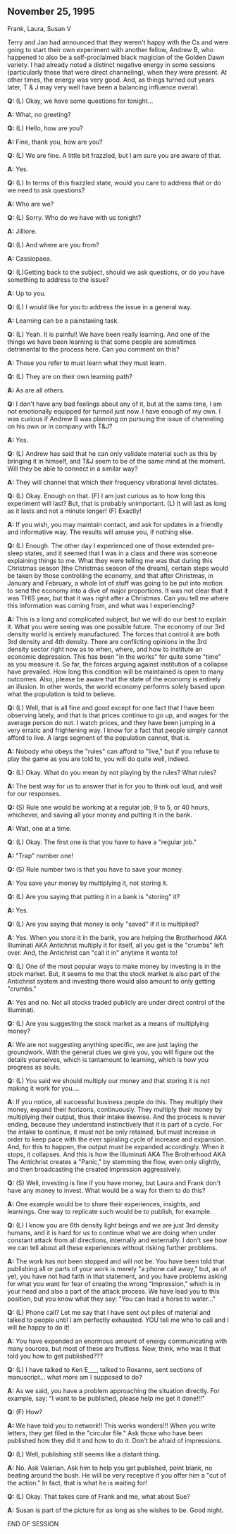 ## November 25, 1995
Frank, Laura, Susan V

Terry and Jan had announced that they weren't happy with the Cs and were going to start their own experiment with another fellow, Andrew B, who happened to also be a self-proclaimed black magician of the Golden Dawn variety. I had already noted a distinct negative energy in some sessions (particularly those that were direct channeling), when they were present. At other times, the energy was very good. And, as things turned out years later, T & J may very well have been a balancing influence overall.

**Q:** (L) Okay, we have some questions for tonight...

**A:** What, no greeting?

**Q:** (L) Hello, how are you?

**A:** Fine, thank you, how are you?

**Q:** (L) We are fine. A little bit frazzled, but I am sure you are aware of that.

**A:** Yes.

**Q:** (L) In terms of this frazzled state, would you care to address that or do we need to ask questions?

**A:** Who are we?

**Q:** (L) Sorry. Who do we have with us tonight?

**A:** Jilliore.

**Q:** (L) And where are you from?

**A:** Cassiopaea.

**Q:** (L)Getting back to the subject, should we ask questions, or do you have something to address to the issue?

**A:** Up to you.

**Q:** (L) I would like for you to address the issue in a general way.

**A:** Learning can be a painstaking task.

**Q:** (L) Yeah. It is painful! We have been really learning. And one of the things we have been learning is that some people are sometimes detrimental to the process here. Can you comment on this?

**A:** Those you refer to must learn what they must learn.

**Q:** (L) They are on their own learning path?

**A:** As are all others.

**Q:** I don't have any bad feelings about any of it, but at the same time, I am not emotionally equipped for turmoil just now. I have enough of my own. I was curious if Andrew B was planning on pursuing the issue of channeling on his own or in company with T&J?

**A:** Yes.

**Q:** (L) Andrew has said that he can only validate material such as this by bringing it in himself, and T&J seem to be of the same mind at the moment. Will they be able to connect in a similar way?

**A:** They will channel that which their frequency vibrational level dictates.

**Q:** (L) Okay. Enough on that. (F) I am just curious as to how long this experiment will last? But, that is probably unimportant. (L) It will last as long as it lasts and not a minute longer! (F) Exactly!

**A:** If you wish, you may maintain contact, and ask for updates in a friendly and informative way. The results will amuse you, if nothing else.

**Q:** (L) Enough. The other day I experienced one of those extended pre-sleep states, and it seemed that I was in a class and there was someone explaining things to me. What they were telling me was that during this Christmas season [the Christmas season of the dream], certain steps would be taken by those controlling the economy, and that after Christmas, in January and February, a whole lot of stuff was going to be put into motion to send the economy into a dive of major proportions. It was not clear that it was THIS year, but that it was right after a Christmas. Can you tell me where this information was coming from, and what was I experiencing?

**A:** This is a long and complicated subject, but we will do our best to explain it. What you were seeing was one possible future. The economy of our 3rd density world is entirely manufactured. The forces that control it are both 3rd density and 4th density. There are conflicting opinions in the 3rd density sector right now as to when, where, and how to institute an economic depression. This has been "in the works" for quite some "time" as you measure it. So far, the forces arguing against institution of a collapse have prevailed. How long this condition will be maintained is open to many outcomes. Also, please be aware that the state of the economy is entirely an illusion. In other words, the world economy performs solely based upon what the population is told to believe.

**Q:** (L) Well, that is all fine and good except for one fact that I have been observing lately, and that is that prices continue to go up, and wages for the average person do not. I watch prices, and they have been jumping in a very erratic and frightening way. I know for a fact that people simply cannot afford to live. A large segment of the population cannot, that is.

**A:** Nobody who obeys the "rules" can afford to "live," but if you refuse to play the game as you are told to, you will do quite well, indeed.

**Q:** (L) Okay. What do you mean by not playing by the rules? What rules?

**A:** The best way for us to answer that is for you to think out loud, and wait for our responses.

**Q:** (S) Rule one would be working at a regular job, 9 to 5, or 40 hours, whichever, and saving all your money and putting it in the bank.

**A:** Wait, one at a time.

**Q:** (L) Okay. The first one is that you have to have a "regular job."

**A:** "Trap" number one!

**Q:** (S) Rule number two is that you have to save your money.

**A:** You save your money by multiplying it, not storing it.

**Q:** (L) Are you saying that putting it in a bank is "storing" it?

**A:** Yes.

**Q:** (L) Are you saying that money is only "saved" if it is multiplied?

**A:** Yes. When you store it in the bank, you are helping the Brotherhood AKA Illuminati AKA Antichrist multiply it for itself, all you get is the "crumbs" left over. And, the Antichrist can "call it in" anytime it wants to!

**Q:** (L) One of the most popular ways to make money by investing is in the stock market. But, it seems to me that the stock market is also part of the Antichrist system and investing there would also amount to only getting "crumbs."

**A:** Yes and no. Not all stocks traded publicly are under direct control of the Illuminati.

**Q:** (L) Are you suggesting the stock market as a means of multiplying money?

**A:** We are not suggesting anything specific, we are just laying the groundwork. With the general clues we give you, you will figure out the details yourselves, which is tantamount to learning, which is how you progress as souls.

**Q:** (L) You said we should multiply our money and that storing it is not making it work for you....

**A:** If you notice, all successful business people do this. They multiply their money, expand their horizons, continuously. They multiply their money by multiplying their output, thus their intake likewise. And the process is never ending, because they understand instinctively that it is part of a cycle. For the intake to continue, it must not be only retained, but must increase in order to keep pace with the ever spiraling cycle of increase and expansion. And, for this to happen, the output must be expanded accordingly. When it stops, it collapses. And this is how the Illuminati AKA The Brotherhood AKA The Antichrist creates a "Panic," by stemming the flow, even only slightly, and then broadcasting the created impression aggressively.

**Q:** (S) Well, investing is fine if you have money, but Laura and Frank don't have any money to invest. What would be a way for them to do this?

**A:** One example would be to share their experiences, insights, and learnings. One way to replicate such would be to publish, for example.

**Q:** (L) I know you are 6th density light beings and we are just 3rd density humans, and it is hard for us to continue what we are doing when under constant attack from all directions, internally and externally. I don't see how we can tell about all these experiences without risking further problems.

**A:** The work has not been stopped and will not be. You have been told that publishing all or parts of your work is merely "a phone call away," but, as of yet, you have not had faith in that statement, and you have problems asking for what you want for fear of creating the wrong "impression," which is in your head and also a part of the attack process. We have lead you to this position, but you know what they say: "You can lead a horse to water..."

**Q:** (L) Phone call? Let me say that I have sent out piles of material and talked to people until I am perfectly exhausted. YOU tell me who to call and I will be happy to do it!

**A:** You have expended an enormous amount of energy communicating with many sources, but most of these are fruitless. Now, think, who was it that told you how to get published???

**Q:** (L) I have talked to Ken E\_\_\_, talked to Roxanne, sent sections of manuscript... what more am I supposed to do?

**A:** As we said, you have a problem approaching the situation directly. For example, say: "I want to be published, please help me get it done!!!"

**Q:** (F) How?

**A:** We have told you to network!! This works wonders!!! When you write letters, they get filed in the "circular file." Ask those who have been published how they did it and how to do it. Don't be afraid of impressions.

**Q:** (L) Well, publishing still seems like a distant thing.

**A:** No. Ask Valerian. Ask him to help you get published, point blank, no beating around the bush. He will be very receptive if you offer him a "cut of the action." In fact, that is what he is waiting for!

**Q:** (L) Okay. That takes care of Frank and me, what about Sue?

**A:** Susan is part of the picture for as long as she wishes to be. Good night.

END OF SESSION

